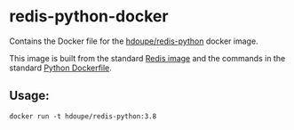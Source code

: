 # redis-python-docker

Contains the Docker file for the [hdoupe/redis-python](https://hub.docker.com/r/hdoupe/redis-python) docker image.

This image is built from the standard [Redis image](https://hub.docker.com/_/redis) and the commands in the standard [Python Dockerfile](https://github.com/docker-library/python).


## Usage:

```
docker run -t hdoupe/redis-python:3.8
```
